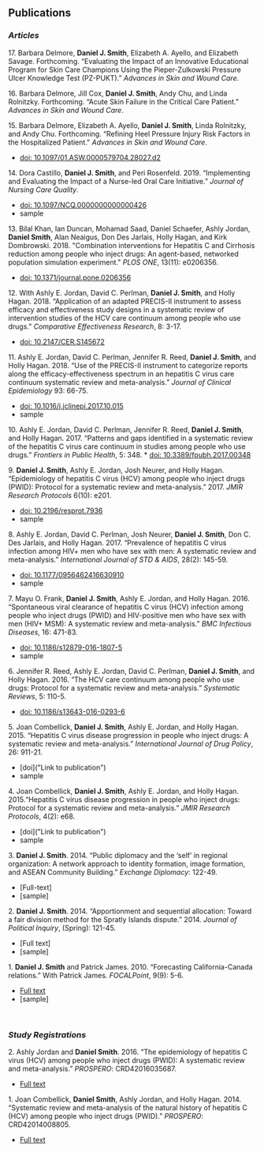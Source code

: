 ## Publications

### *Articles*


17\. Barbara Delmore, **Daniel J. Smith**, Elizabeth A. Ayello, and Elizabeth Savage. Forthcoming. “Evaluating the Impact of an Innovative Educational Program for Skin Care Champions Using the Pieper-Zulkowski Pressure Ulcer Knowledge Test (PZ-PUKT).” *Advances in Skin and Wound Care*.


16\. Barbara Delmore, Jill Cox, **Daniel J. Smith**, Andy Chu, and Linda Rolnitzky. Forthcoming. “Acute Skin Failure in the Critical Care Patient.” *Advances in Skin and Wound Care*. 


15\. Barbara Delmore, Elizabeth A. Ayello, **Daniel J. Smith**, Linda Rolnitzky, and Andy Chu. Forthcoming. “Refining Heel Pressure Injury Risk Factors in the Hospitalized Patient." *Advances in Skin and Wound Care*.  
  * [doi: 10.1097/01.ASW.0000579704.28027.d2](https://pdfs.journals.lww.com/aswcjournal/9000/00000/Refining_Heel_Pressure_Injury_Risk_Factors_in_the.99940.pdf "Link to publication")
    

14\. Dora Castillo, **Daniel J. Smith**, and Peri Rosenfeld. 2019. “Implementing and Evaluating the Impact of a Nurse-led Oral Care Initiative.” *Journal of Nursing Care Quality*.  
  * [doi: 10.1097/NCQ.0000000000000426](https://journals.lww.com/jncqjournal/Abstract/publishahead/Implementing_and_Evaluating_the_Impact_of_a.99432.aspx "Link to publication")
  * sample
   

13\. Bilal Khan, Ian Duncan, Mohamad Saad, Daniel Schaefer, Ashly Jordan, **Daniel Smith**, Alan Neaigus, Don Des Jarlais, Holly Hagan, and Kirk Dombrowski. 2018. "Combination interventions for Hepatitis C and Cirrhosis reduction among people who inject drugs: An agent-based, networked population simulation experiment." *PLOS ONE*, 13(11): e0206356.  
  * [doi: 10.1371/journal.pone.0206356](https://journals.plos.org/plosone/article?id=10.1371/journal.pone.0206356 "Link to publication")
    

12\. With Ashly E. Jordan, David C. Perlman, **Daniel J. Smith**, and Holly Hagan. 2018. “Application of an adapted PRECIS-II instrument to assess efficacy and effectiveness study designs in a systematic review of intervention studies of the HCV care continuum among people who use drugs.” *Comparative Effectiveness Research*, 8: 3-17.  
  * [doi: 10.2147/CER.S145672](https://www.dovepress.com/application-of-an-adapted-precis-2-instrument-to-assess-efficacy--and--peer-reviewed-fulltext-article-CER "Link to publication")
   

11\.  Ashly E. Jordan, David C. Perlman, Jennifer R. Reed, **Daniel J. Smith**, and Holly Hagan. 2018. “Use of the PRECIS-II instrument to categorize reports along the efficacy-effectiveness spectrum in an hepatitis C virus care continuum systematic review and meta-analysis.” *Journal of Clinical Epidemiology* 93: 66-75.  
  * [doi: 10.1016/j.jclinepi.2017.10.015](https://www.ncbi.nlm.nih.gov/pubmed/29102682 "Link to publication")
  * sample  


10\. Ashly E. Jordan, David C. Perlman, Jennifer R. Reed, **Daniel J. Smith**, and Holly Hagan. 2017. “Patterns and gaps identified in a systematic review of the hepatitis C virus care continuum in studies among people who use drugs.” *Frontiers in Public Health*, 5: 348.   * [doi: 10.3389/fpubh.2017.00348](https://www.frontiersin.org/articles/10.3389/fpubh.2017.00348/full "Link to publication")


9\.  **Daniel J. Smith**, Ashly E. Jordan, Josh Neurer, and Holly Hagan. “Epidemiology of hepatitis C virus (HCV) among people who inject drugs (PWID): Protocol for a systematic review and meta-analysis.” 2017. *JMIR Research Protocols* 6(10): e201.	
  * [doi: 10.2196/resprot.7936](https://www.researchprotocols.org/2017/10/e201/ "Link to publication")
  * sample  


8\.  Ashly E. Jordan, David C. Perlman, Josh Neurer, **Daniel J. Smith**, Don C. Des Jarlais, and Holly Hagan. 2017. “Prevalence of hepatitis C virus infection among HIV+ men who have sex with men: A systematic review and meta-analysis.” *International Journal of STD & AIDS*, 28(2): 145-59.
  * [doi: 10.1177/0956462416630910](https://www.ncbi.nlm.nih.gov/pubmed/26826159 "Link to publication")
  * sample


7\.	Mayu O. Frank, **Daniel J. Smith**, Ashly E. Jordan, and Holly Hagan. 2016. “Spontaneous viral clearance of hepatitis C virus (HCV) infection among people who inject drugs (PWID) and HIV-positive men who have sex with men (HIV+ MSM): A systematic review and meta-analysis.” *BMC Infectious Diseases*, 16: 471-83.  
  * [doi: 10.1186/s12879-016-1807-5](https://bmcinfectdis.biomedcentral.com/articles/10.1186/s12879-016-1807-5 "Link to publication")  
  * sample  


6\.  Jennifer R. Reed, Ashly E. Jordan, David C. Perlman, **Daniel J. Smith**, and Holly Hagan. 2016. “The HCV care continuum among people who use drugs: Protocol for a systematic review and meta-analysis.” *Systematic Reviews*, 5: 110-5.
  * [doi: 10.1186/s13643-016-0293-6](https://systematicreviewsjournal.biomedcentral.com/articles/10.1186/s13643-016-0293-6 "Link to publication")


5\. 	Joan Combellick, **Daniel J. Smith**, Ashly E. Jordan, and Holly Hagan. 2015. “Hepatitis C virus disease progression in people who inject drugs: A systematic review and meta-analysis.” *International Journal of Drug Policy*, 26: 911-21.
  * [doi]("Link to publication")
  * sample


4\. 	Joan Combellick, **Daniel J. Smith**, Ashly E. Jordan, and Holly Hagan. 2015.“Hepatitis C virus disease progression in people who inject drugs: Protocol for a systematic review and meta-analysis.” *JMIR Research Protocols*, 4(2): e68. 
  * [doi]("Link to publication")
  * sample
   

3\. 	**Daniel J. Smith**. 2014. “Public diplomacy and the ‘self’ in regional organization: A network approach to identity formation, image formation, and ASEAN Community Building.” *Exchange Diplomacy*: 122-49.
  * [Full-text]
  * [sample] 


2\.  **Daniel J. Smith**. 2014. “Apportionment and sequential allocation: Toward a fair division method for the Spratly Islands dispute.” 2014. *Journal of Political Inquiry*, (Spring): 121-45. 
  * [Full text]
  * [sample]            


1\.  **Daniel J. Smith** and Patrick James. 2010. “Forecasting California-Canada relations.” With Patrick James. *FOCALPoint*, 9(9): 5-6.
  * [Full text](https://www.researchgate.net/publication/282354143_Forecasting_California-Canada_Relations)
  * [sample]


<br />  

### *Study Registrations*


2\. Ashly Jordan and **Daniel Smith**. 2016. “The epidemiology of hepatitis C virus (HCV) among people who inject drugs (PWID): A systematic review and meta-analysis.” *PROSPERO*: CRD42016035687.
  * [Full text](https://www.crd.york.ac.uk/PROSPERO/display_record.php?RecordID=35687 "Link to publication")

1\. Joan Combellick, **Daniel Smith**, Ashly Jordan, and Holly Hagan. 2014. “Systematic review and meta-analysis of the natural history of hepatitis C (HCV) among people who inject drugs (PWID).” *PROSPERO*: CRD42014008805. 
  * [Full text](https://www.crd.york.ac.uk/prospero/display_record.php?ID=CRD42014008805 "Link to publication")

